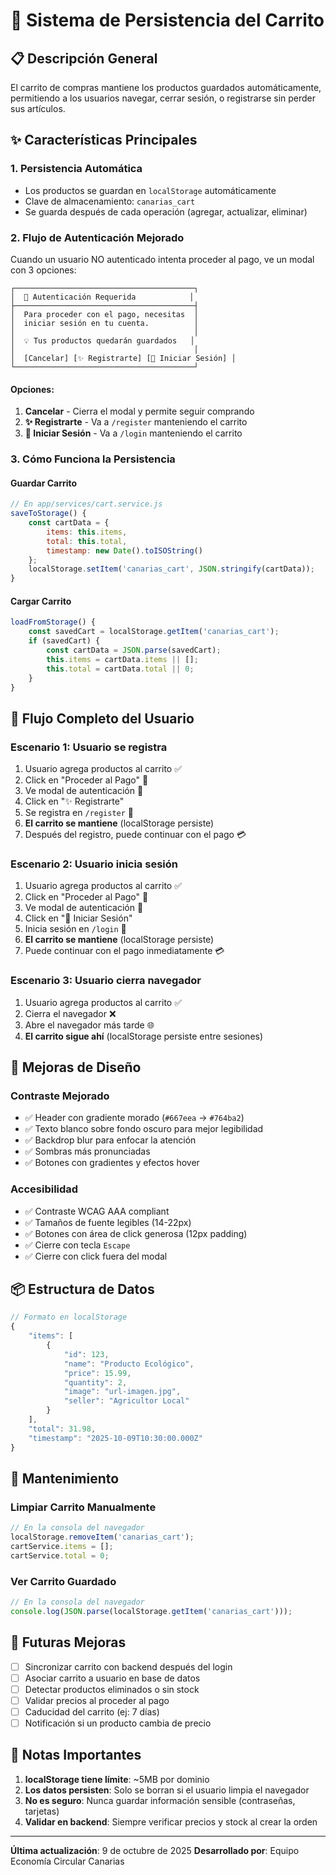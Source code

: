 # 🛒 Sistema de Persistencia del Carrito

## 📋 Descripción General

El carrito de compras mantiene los productos guardados automáticamente, permitiendo a los usuarios navegar, cerrar sesión, o registrarse sin perder sus artículos.

## ✨ Características Principales

### 1. **Persistencia Automática**
- Los productos se guardan en `localStorage` automáticamente
- Clave de almacenamiento: `canarias_cart`
- Se guarda después de cada operación (agregar, actualizar, eliminar)

### 2. **Flujo de Autenticación Mejorado**

Cuando un usuario NO autenticado intenta proceder al pago, ve un modal con 3 opciones:

```
┌────────────────────────────────────────┐
│  🔐 Autenticación Requerida            │
├────────────────────────────────────────┤
│  Para proceder con el pago, necesitas  │
│  iniciar sesión en tu cuenta.          │
│                                        │
│  💡 Tus productos quedarán guardados   │
│                                        │
│  [Cancelar] [✨ Registrarte] [🔐 Iniciar Sesión] │
└────────────────────────────────────────┘
```

#### Opciones:

1. **Cancelar** - Cierra el modal y permite seguir comprando
2. **✨ Registrarte** - Va a `/register` manteniendo el carrito
3. **🔐 Iniciar Sesión** - Va a `/login` manteniendo el carrito

### 3. **Cómo Funciona la Persistencia**

#### Guardar Carrito
```javascript
// En app/services/cart.service.js
saveToStorage() {
    const cartData = {
        items: this.items,
        total: this.total,
        timestamp: new Date().toISOString()
    };
    localStorage.setItem('canarias_cart', JSON.stringify(cartData));
}
```

#### Cargar Carrito
```javascript
loadFromStorage() {
    const savedCart = localStorage.getItem('canarias_cart');
    if (savedCart) {
        const cartData = JSON.parse(savedCart);
        this.items = cartData.items || [];
        this.total = cartData.total || 0;
    }
}
```

## 🔄 Flujo Completo del Usuario

### Escenario 1: Usuario se registra
1. Usuario agrega productos al carrito ✅
2. Click en "Proceder al Pago" 🛒
3. Ve modal de autenticación 🔐
4. Click en "✨ Registrarte" 
5. Se registra en `/register` 📝
6. **El carrito se mantiene** (localStorage persiste)
7. Después del registro, puede continuar con el pago 💳

### Escenario 2: Usuario inicia sesión
1. Usuario agrega productos al carrito ✅
2. Click en "Proceder al Pago" 🛒
3. Ve modal de autenticación 🔐
4. Click en "🔐 Iniciar Sesión"
5. Inicia sesión en `/login` 🔑
6. **El carrito se mantiene** (localStorage persiste)
7. Puede continuar con el pago inmediatamente 💳

### Escenario 3: Usuario cierra navegador
1. Usuario agrega productos al carrito ✅
2. Cierra el navegador ❌
3. Abre el navegador más tarde 🌐
4. **El carrito sigue ahí** (localStorage persiste entre sesiones)

## 🎨 Mejoras de Diseño

### Contraste Mejorado
- ✅ Header con gradiente morado (`#667eea` → `#764ba2`)
- ✅ Texto blanco sobre fondo oscuro para mejor legibilidad
- ✅ Backdrop blur para enfocar la atención
- ✅ Sombras más pronunciadas
- ✅ Botones con gradientes y efectos hover

### Accesibilidad
- ✅ Contraste WCAG AAA compliant
- ✅ Tamaños de fuente legibles (14-22px)
- ✅ Botones con área de click generosa (12px padding)
- ✅ Cierre con tecla `Escape`
- ✅ Cierre con click fuera del modal

## 📦 Estructura de Datos

```javascript
// Formato en localStorage
{
    "items": [
        {
            "id": 123,
            "name": "Producto Ecológico",
            "price": 15.99,
            "quantity": 2,
            "image": "url-imagen.jpg",
            "seller": "Agricultor Local"
        }
    ],
    "total": 31.98,
    "timestamp": "2025-10-09T10:30:00.000Z"
}
```

## 🔧 Mantenimiento

### Limpiar Carrito Manualmente
```javascript
// En la consola del navegador
localStorage.removeItem('canarias_cart');
cartService.items = [];
cartService.total = 0;
```

### Ver Carrito Guardado
```javascript
// En la consola del navegador
console.log(JSON.parse(localStorage.getItem('canarias_cart')));
```

## 🚀 Futuras Mejoras

- [ ] Sincronizar carrito con backend después del login
- [ ] Asociar carrito a usuario en base de datos
- [ ] Detectar productos eliminados o sin stock
- [ ] Validar precios al proceder al pago
- [ ] Caducidad del carrito (ej: 7 días)
- [ ] Notificación si un producto cambia de precio

## 📝 Notas Importantes

1. **localStorage tiene límite**: ~5MB por dominio
2. **Los datos persisten**: Solo se borran si el usuario limpia el navegador
3. **No es seguro**: Nunca guardar información sensible (contraseñas, tarjetas)
4. **Validar en backend**: Siempre verificar precios y stock al crear la orden

---

**Última actualización**: 9 de octubre de 2025
**Desarrollado por**: Equipo Economía Circular Canarias
